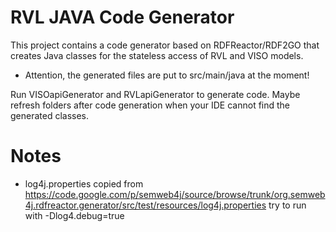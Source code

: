 RVL JAVA Code Generator
===

This project contains a code generator based on RDFReactor/RDF2GO that creates Java classes for the stateless access of RVL and VISO models. 
- Attention, the generated files are put to src/main/java at the moment!


Run VISOapiGenerator and RVLapiGenerator to generate code. Maybe refresh folders after code generation when your IDE cannot find the generated classes.

Notes
===

- log4j.properties copied from https://code.google.com/p/semweb4j/source/browse/trunk/org.semweb4j.rdfreactor.generator/src/test/resources/log4j.properties
try to run with -Dlog4.debug=true